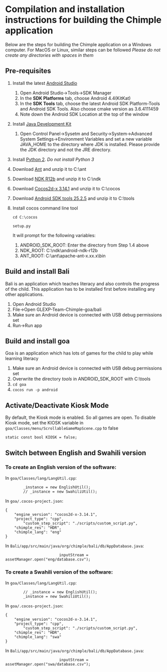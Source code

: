 # Compilation and installation instructions for building the Chimple application
Below are the steps for building the Chimple application on a Windows computer. For MacOS or Linux, similar steps can be followed
*Please do not create any directories with spaces in them*
## Pre-requisites
1. Install the latest [Android Studio](https://developer.android.com/studio)
    1. Open Android Studio->Tools->SDK Manager
    2. In the **SDK Platforms** tab, choose Android 4.4(KitKat)
    3. In the **SDK Tools** tab, choose the latest Android SDK Platform-Tools and Android SDK Tools. Also choose cmake version as 3.6.4111459
    4. Note down the Android SDK Location at the top of the window
2. Install [Java Development Kit](https://www.oracle.com/technetwork/java/javase/downloads/jdk8-downloads-2133151.html)
    1. Open Control Panel->Sysetm and Security->System->Advanced System Settings->Environment Variables and set a new variable JAVA_HOME to the directory where JDK is installed. Please provide the JDK directory and not the JRE directory.
3. Install [Python 2](https://www.python.org/downloads/release/python-2716/). *Do not install Python 3*
4. Download [Ant](https://ant.apache.org/bindownload.cgi) and unzip it to C:\ant
5. Download [NDK R12b](https://dl.google.com/android/repository/android-ndk-r12b-windows-x86_64.zip) and unzip it to C:\ndk
6. Download [Cocos2d-x 3.14.1](https://digitalocean.cocos2d-x.org/Cocos2D-X/cocos2d-x-3.14.1.zip) and unzip it to C:\cocos
7. Download [Android SDK tools 25.2.5](https://dl.google.com/android/repository/tools_r25.2.5-windows.zip) and unzip it to C:\tools
8. Install cocos command line tool

    `cd C:\cocos`
    
    `setup.py`
    
    It will prompt for the following variables:
    1. ANDROID_SDK_ROOT: Enter the directory from Step 1.4 above
    2. NDK_ROOT: C:\ndk\android-ndk-r12b
    3. ANT_ROOT: C:\ant\apache-ant-x.xx.x\bin
## Build and install Bali
Bali is an application which teaches literacy and also controls the progress of the child. This application has to be installed first before installing any other applications.
1. Open Android Studio
2. File->Open GLEXP-Team-Chimple-goa/bali
3. Make sure an Android device is connected with USB debug permissions set
3. Run->Run app
## Build and install goa
Goa is an application which has lots of games for the child to play while learning literacy
1. Make sure an Android device is connected with USB debug permissions set
2. Overwrite the directory *tools* in ANDROID_SDK_ROOT with C:\tools
3. `cd goa`
4. `cocos run -p android`
## Activate/Deactivate Kiosk Mode
By default, the Kiosk mode is enabled. So all games are open. To disable Kiosk mode, set the KIOSK variable in 
`goa/Classes/menu/ScrollableGameMapScene.cpp` to false

``static const bool KIOSK = false;``
## Switch between English and Swahili version
### To create an English version of the software:
In `goa/Classes/lang/LangUtil.cpp`:
```
        _instance = new EnglishUtil();
        // _instance = new SwahiliUtil();
```
In `goa/.cocos-project.json`:
```
{
    "engine_version": "cocos2d-x-3.14.1", 
    "project_type": "cpp",
        "custom_step_script": "./scripts/custom_script.py",
    "chimple_res": "HDR",
    "chimple_lang": "eng"
}
```
In `Bali/app/src/main/java/org/chimple/bali/db/AppDatabase.java`:
```
                        inputStream = assetManager.open("eng/database.csv");
```

### To create a Swahili version of the software:
In `goa/Classes/lang/LangUtil.cpp`:
```
        // _instance = new EnglishUtil();
        _instance = new SwahiliUtil();
```
In `goa/.cocos-project.json`:
```
{
    "engine_version": "cocos2d-x-3.14.1", 
    "project_type": "cpp",
        "custom_step_script": "./scripts/custom_script.py",
    "chimple_res": "HDR",
    "chimple_lang": "swa"
}
```
In `Bali/app/src/main/java/org/chimple/bali/db/AppDatabase.java`:
```
                        inputStream = assetManager.open("swa/database.csv");
```
